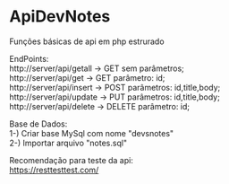 # ApiDevNotes

Funções básicas de api em php estrurado

EndPoints:<br>
http://server/api/getall -> GET sem parâmetros;<br>
http://server/api/get -> GET parâmetro: id;<br>
http://server/api/insert -> POST parâmetros: id,title,body;<br>
http://server/api/update -> PUT parâmetros: id,title,body;<br>
http://server/api/delete -> DELETE parâmetro: id;<br>

Base de Dados:<br>
1-) Criar base MySql com nome "devsnotes"<br>
2-) Importar arquivo "notes.sql"<br>

Recomendação para teste da api:<br>
https://resttesttest.com/
